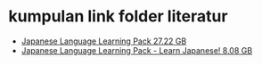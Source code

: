 # kumpulan link folder literatur



  - [Japanese Language Learning Pack 27.22 GB](https://drive.google.com/drive/folders/1-e97LyqKvOGaCw9aHoZfQIN_Iig7CSEG?usp=sharing)
  - [Japanese Language Learning Pack - Learn Japanese! 8.08 GB](https://drive.google.com/drive/folders/1_VDE0TDxREqMihH7VqI1nyIGQju_YgMp?usp=sharing)
